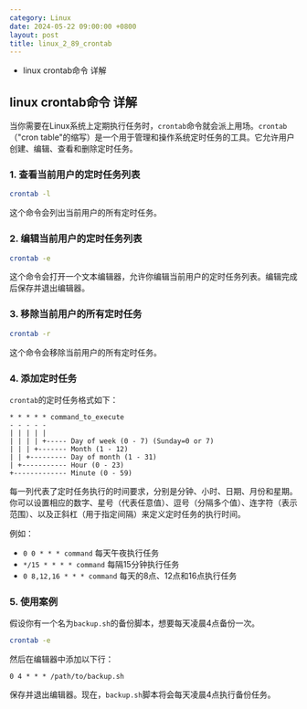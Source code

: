 ```yaml
---
category: Linux
date: 2024-05-22 09:00:00 +0800
layout: post
title: linux_2_89_crontab
---
```


+ linux crontab命令 详解

## linux crontab命令 详解

当你需要在Linux系统上定期执行任务时，`crontab`命令就会派上用场。`crontab`（"cron table"的缩写）是一个用于管理和操作系统定时任务的工具。它允许用户创建、编辑、查看和删除定时任务。

### 1. 查看当前用户的定时任务列表

```bash
crontab -l
```

这个命令会列出当前用户的所有定时任务。

### 2. 编辑当前用户的定时任务列表

```bash
crontab -e
```

这个命令会打开一个文本编辑器，允许你编辑当前用户的定时任务列表。编辑完成后保存并退出编辑器。

### 3. 移除当前用户的所有定时任务

```bash
crontab -r
```

这个命令会移除当前用户的所有定时任务。

### 4. 添加定时任务

`crontab`的定时任务格式如下：

```
* * * * * command_to_execute
- - - - -
| | | | |
| | | | +----- Day of week (0 - 7) (Sunday=0 or 7)
| | | +------- Month (1 - 12)
| | +--------- Day of month (1 - 31)
| +----------- Hour (0 - 23)
+------------- Minute (0 - 59)
```

每一列代表了定时任务执行的时间要求，分别是分钟、小时、日期、月份和星期。你可以设置相应的数字、星号（代表任意值）、逗号（分隔多个值）、连字符（表示范围）、以及正斜杠（用于指定间隔）来定义定时任务的执行时间。

例如：

- `0 0 * * * command` 每天午夜执行任务
- `*/15 * * * * command` 每隔15分钟执行任务
- `0 8,12,16 * * * command` 每天的8点、12点和16点执行任务

### 5. 使用案例

假设你有一个名为`backup.sh`的备份脚本，想要每天凌晨4点备份一次。

```bash
crontab -e
```

然后在编辑器中添加以下行：

```
0 4 * * * /path/to/backup.sh
```

保存并退出编辑器。现在，`backup.sh`脚本将会每天凌晨4点执行备份任务。